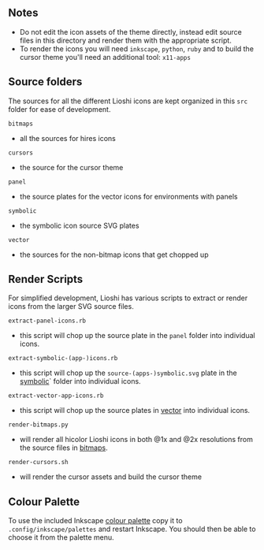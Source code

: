Notes
-------

* Do not edit the icon assets of the theme directly, instead edit source files in this directory and render them with the appropriate script.
* To render the icons you will need `inkscape`, `python`, `ruby` and to build the cursor theme you'll need an additional tool: `x11-apps`

## Source folders

The sources for all the different Lioshi icons are kept organized in this `src` folder for ease of development.

`bitmaps`
 - all the sources for hires icons

`cursors`
 - the source for the cursor theme

`panel`
 - the source plates for the vector icons for environments with panels

`symbolic`
 - the symbolic icon source SVG plates

`vector`
 - the sources for the non-bitmap icons that get chopped up

## Render Scripts

For simplified development, Lioshi has various scripts to extract or render icons from the larger SVG source files.

`extract-panel-icons.rb`
 - this script will chop up the source plate in the `panel` folder into individual icons.

`extract-symbolic-(app-)icons.rb`
 - this script will chop up the `source-(apps-)symbolic.svg` plate in the [symbolic](./symbolic)` folder into individual icons.

`extract-vector-app-icons.rb`
 - this script will chop up the source plates in [vector](./vector) into individual icons.

`render-bitmaps.py`
- will render all hicolor Lioshi icons in both @1x and @2x resolutions from the source files in [bitmaps](./bitmaps).

`render-cursors.sh`
- will render the cursor assets and build the cursor theme

## Colour Palette

To use the included Inkscape [colour palette](./lioshi_palette.gpl) copy it to `.config/inkscape/palettes` and restart Inkscape. You should then be able to choose it from the palette menu.